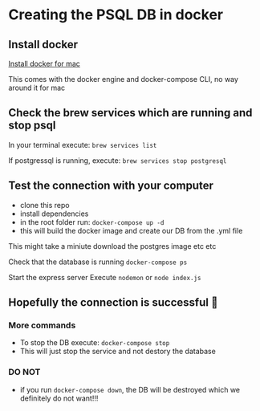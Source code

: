 # Creating the PSQL DB in docker

## Install docker

[Install docker for mac](https://docs.docker.com/docker-for-mac/install/)

This comes with the docker engine and docker-compose CLI, no way around it for mac

## Check the brew services which are running and stop psql

In your terminal execute:
`brew services list`

If postgressql is running, execute:
`brew services stop postgresql`

## Test the connection with your computer

- clone this repo
- install dependencies
- in the root folder run: `docker-compose up -d`
- this will build the docker image and create our DB from the .yml file

This might take a miniute download the postgres image etc etc

Check that the database is running
`docker-compose ps`

Start the express server
Execute `nodemon` or `node index.js`

## Hopefully the connection is successful 🥳

### More commands

- To stop the DB execute: `docker-compose stop`
- This will just stop the service and not destory the database

### DO NOT

- if you run `docker-compose down`, the DB will be destroyed which we definitely do not want!!!

